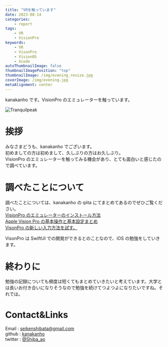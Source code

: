 ```yaml
---
title: "VRを触っています"
date: 2023-08-14
categories:
    - report
tags:
    - VR
    - VisionPro
keywords:
    - VR
    - VisonPro
    - VisionOS
    - Xcode
autoThumbnailImage: false
thumbnailImagePosition: "top"
thumbnailImage: /img/evening_resize.jpg
coverImage: /img/evening.jpg
metaAlignment: center
---
```


kanakanho です。VisionPro のエミュレーターを触っています。

<!--more-->

![Tranquilpeak](/img/lines.jpg)

<!-- {{< toc >}} -->

# 挨拶

みなさまどうも、kanakanho でございます。  
初めましての方は初めまして、久しぶりの方はお久しぶり。  
VisionPro のエミュレーターを触ってみる機会があり、とても面白いと感じたので調べています。

# 調べたことについて

調べたことについては、kanakanho の qiita にてまとめてあるのでぜひご覧ください。  
[VisionPro のエミュレーターのインストール方法](https://qiita.com/kanakanho/items/4dd7448aad63a6beb20a)  
[Apple Vision Pro の基本操作と基本設定まとめ](https://qiita.com/kanakanho/items/bc2eb6c87c3644d630c0)  
[VisonPro の新しい入力方法を試す。](https://qiita.com/kanakanho/items/69f512ff8f81480b00a6)

VisonPro は SwiftUI での開発ができるとのことなので、iOS の勉強をしていきます。

# 終わりに

勉強の記録についても頻度は短くてもまとめていきたいと考えています。大学とは長いお付き合いになりそうなので勉強を続けてつよつよになりたいですね。それでは。

# Contact&Links

Email : [seikenshibata@gmail.com](seikenshibata@gmail.com)  
github : [kanakanho](https://github.com/kanakanho)  
twitter : [@Shiba_ao](https://twitter.com/Shiba_ao_)

